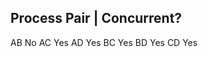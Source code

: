 

Process Pair | Concurrent?
---------------------------
AB		No
AC		Yes
AD		Yes
BC		Yes
BD		Yes
CD		Yes
